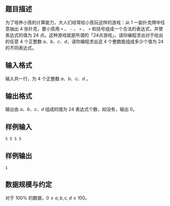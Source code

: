 ## 题目描述

为了培养小孩的计算能力，大人们经常给小孩玩这样的游戏：从 $1$ 一副扑克牌中任意抽出 $4$ 张扑克，要小孩用 `+` 、 `-` 、 `×` 、 `÷` 和括号组成一个合法的表达式，并使表达式的值为 $24$ 点。这种游戏就是所谓的「24点游戏」。请你编程求出对于给出的任意 $4$ 个正整数 $a$、$b$、$c$、$d$，请你编程求出这 $4$ 个整数能组成多少个值为 $24$ 的不同表达式。

## 输入格式

输入共一行，为 $4$ 个正整数 $a$、$b$、$c$、$d$ 。

## 输出格式

输出由 $a$、$b$、$c$、$d$ 组成的值为 $24$ 表达式个数，如没有，输出 $0$。

## 样例输入

```
5 5 5 5
```

## 样例输出

```
1
```

## 数据规模与约定

对于 $100\%$ 的数据，$0\le a,b,c,d \le 100$。

